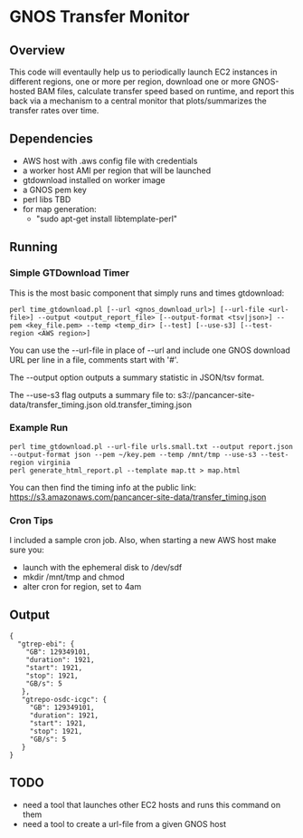 # GNOS Transfer Monitor

## Overview

This code will eventaully help us to periodically launch EC2 instances in different regions, one or more per region, download one or more GNOS-hosted BAM files, calculate transfer speed based on runtime, and report this back via a mechanism to a central monitor that plots/summarizes the transfer rates over time.

## Dependencies

* AWS host with .aws config file with credentials
* a worker host AMI per region that will be launched
* gtdownload installed on worker image
* a GNOS pem key
* perl libs TBD
* for map generation:
    * "sudo apt-get install libtemplate-perl"

## Running

### Simple GTDownload Timer

This is the most basic component that simply runs and times gtdownload:

    perl time_gtdownload.pl [--url <gnos_download_url>] [--url-file <url-file>] --output <output_report_file> [--output-format <tsv|json>] --pem <key_file.pem> --temp <temp_dir> [--test] [--use-s3] [--test-region <AWS region>]

You can use the --url-file in place of --url and include one GNOS download URL per line in a file, comments start with '#'.

The --output option outputs a summary statistic in JSON/tsv format.

The --use-s3 flag outputs a summary file to: s3://pancancer-site-data/transfer_timing.json old.transfer_timing.json

### Example Run

    perl time_gtdownload.pl --url-file urls.small.txt --output report.json --output-format json --pem ~/key.pem --temp /mnt/tmp --use-s3 --test-region virginia
    perl generate_html_report.pl --template map.tt > map.html

You can then find the timing info at the public link: https://s3.amazonaws.com/pancancer-site-data/transfer_timing.json

### Cron Tips

I included a sample cron job. Also, when starting a new AWS host make sure you:

* launch with the ephemeral disk to /dev/sdf
* mkdir /mnt/tmp and chmod
* alter cron for region, set to 4am


## Output

    {
      "gtrep-ebi": {
        "GB": 129349101,
        "duration": 1921,
        "start": 1921,
        "stop": 1921,
        "GB/s": 5
       },
       "gtrepo-osdc-icgc": {
         "GB": 129349101,
         "duration": 1921,
         "start": 1921,
         "stop": 1921,
         "GB/s": 5
       }
    }


## TODO

* need a tool that launches other EC2 hosts and runs this command on them
* need a tool to create a url-file from a given GNOS host
